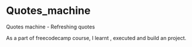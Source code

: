 # Quotes_machine
Quotes machine - Refreshing quotes

As a part of freecodecamp course, I learnt , executed and build an project.
